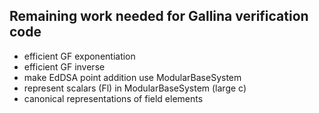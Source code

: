 Remaining work needed for Gallina verification code
---------------------------------------------------
+ efficient GF exponentiation
+ efficient GF inverse
+ make EdDSA point addition use ModularBaseSystem
+ represent scalars (Fl) in ModularBaseSystem (large c)
+ canonical representations of field elements
